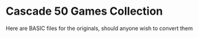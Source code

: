 # Cascade 50 Games Collection  

Here are BASIC files for the originals, should anyone wish to convert them
